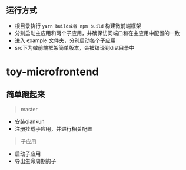 

## 运行方式
- 根目录执行 `yarn build或者 npm build` 构建微前端框架
- 分别启动主应用和两个子应用，并确保访问端口和在主应用中配置的一致
- 进入 example 文件夹，分别启动每个子应用
- src下为微前端框架简单版本，会被编译到dist目录中
# toy-microfrontend


## 简单跑起来
> master
 - 安装qiankun 
 - 注册挂载子应用，并进行相关配置

> 子应用
 - 启动子应用
 - 导出生命周期钩子